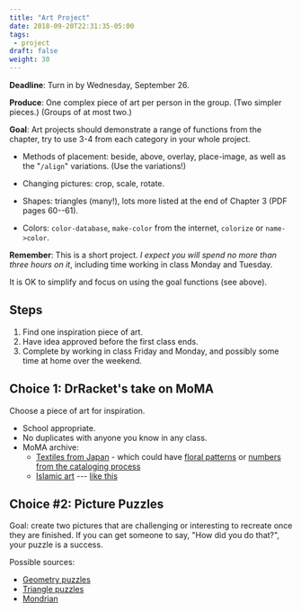 ```yaml
---
title: "Art Project"
date: 2018-09-20T22:31:35-05:00
tags:
 - project
draft: false
weight: 30
---
```


**Deadline**: Turn in by Wednesday, September 26.

**Produce**: One complex piece of art per person in the group. (Two simpler pieces.) 
(Groups of at most two.)

**Goal**: Art projects should demonstrate a range of functions from the
chapter, try to use 3-4 from each category in your whole project.

* Methods of placement: beside, above, overlay, place-image, as well as
the "`/align`" variations. (Use the variations!)

* Changing pictures: crop, scale, rotate.

* Shapes: triangles (many!), lots more listed at the end of Chapter 3 (PDF
  pages 60--61).

* Colors: `color-database`, `make-color` from the internet, `colorize`
or `name->color`.

**Remember**: This is a short project. _I expect you will spend no more than
three hours on it_, including time working in class Monday and Tuesday. 

It is OK to simplify and focus on using the goal functions (see
above).

## Steps

1. Find one inspiration piece of art.
2. Have idea approved before the first class ends.
3. Complete by working in class Friday and Monday, and possibly some
   time at home over the weekend.

## Choice 1: DrRacket's take on MoMA

Choose a piece of art for inspiration.

* School appropriate.
* No duplicates with anyone you know in any class.
* MoMA archive: 
    * [Textiles from Japan][japanTextile] - which could have [floral
      patterns][4] or [numbers from the cataloging process][5]
    * [Islamic art][islamicart] --- [like this][6]

## Choice #2: Picture Puzzles

Goal: create two pictures that are challenging or interesting to
recreate once they are finished. If you can get someone to say, "How
did you do that?", your puzzle is a success.

Possible sources:

* [Geometry puzzles][1]
* [Triangle puzzles][2]
* [Mondrian][3]


[1]: https://duckduckgo.com/?q=geometry+puzzles&t=h_&iax=1&ia=images
[2]: https://duckduckgo.com/?q=triangle+puzzles&t=h_&iar=images&iax=1&ia=images
[3]: https://duckduckgo.com/?q=mondrian+art&t=h_&iar=images&iax=1&ia=images 
[4]: https://archive.org/details/mma_textile_68020
[5]: https://archive.org/details/mma_textile_68078
[6]: https://archive.org/details/mma_panel_445109
[7]: https://archive.org/details/metropolitanmuseumofart-gallery?subject=Metropolitan&sort=&&and[]=subject%3A%22Islamic%22
[islamicart]: https://archive.org/details/metropolitanmuseumofart-gallery?subject=Metropolitan&sort=&&and[]=subject%3A"Islamic"
[japanTextile]: https://archive.org/details/metropolitanmuseumofart-gallery?subject=Metropolitan&sort=&&and[]=subject%3A%22Japan%22&and[]=textile

